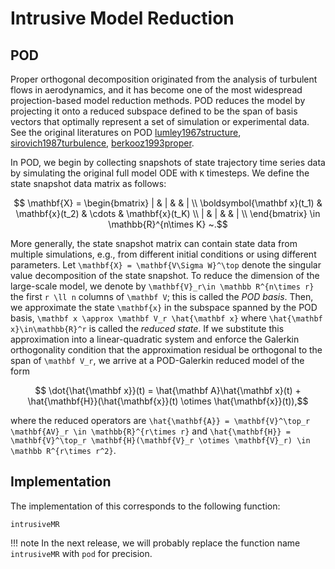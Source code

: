 # Intrusive Model Reduction

## POD

Proper orthogonal decomposition originated from the analysis of turbulent flows in aerodynamics, and it has become one of the most widespread projection-based model reduction methods. POD reduces the model by projecting it onto a reduced subspace defined to be the span of basis vectors that optimally represent a set of simulation or experimental data. See the original literatures on POD [lumley1967structure](@cite), [sirovich1987turbulence](@cite), [berkooz1993proper](@cite).

In POD, we begin by collecting snapshots of state trajectory time series data by simulating the original full model ODE with ``K`` timesteps. We define the state snapshot data matrix as follows: 
```math
    \mathbf{X} = \begin{bmatrix} 
        | & | &  & | \\
        \boldsymbol{\mathbf x}(t_1) & \mathbf{x}(t_2) & \cdots & \mathbf{x}(t_K) \\
        | & | &  & | \\
    \end{bmatrix} \in \mathbb{R}^{n\times K} ~.
```
More generally, the state snapshot matrix can contain state data from multiple simulations, e.g., from different initial conditions or using different parameters.
Let ``\mathbf{X} = \mathbf{V\Sigma W}^\top`` denote the singular value decomposition of the state snapshot. To reduce the dimension of the large-scale model, we denote by ``\mathbf{V}_r\in \mathbb R^{n\times r}`` the first ``r \ll n`` columns of ``\mathbf V``; this is called the *POD basis*. Then, we approximate the state ``\mathbf{x}`` in the subspace spanned by the POD basis, ``\mathbf x \approx \mathbf V_r \hat{\mathbf x}`` where ``\hat{\mathbf x}\in\mathbb{R}^r`` is called the _reduced state_. If we substitute this approximation into a linear-quadratic system and enforce the Galerkin orthogonality condition that the approximation residual be orthogonal to the span of ``\mathbf V_r``, we arrive at a POD-Galerkin reduced model of the form
```math
    \dot{\hat{\mathbf x}}(t) = \hat{\mathbf A}\hat{\mathbf x}(t) + \hat{\mathbf{H}}(\hat{\mathbf{x}}(t) \otimes \hat{\mathbf{x}}(t)),
```
where the reduced operators are ``\hat{\mathbf{A}} = \mathbf{V}^\top_r \mathbf{AV}_r \in \mathbb{R}^{r\times r}`` and  ``\hat{\mathbf{H}} = \mathbf{V}^\top_r \mathbf{H}(\mathbf{V}_r \otimes \mathbf{V}_r) \in \mathbb R^{r\times r^2}``.


## Implementation
The implementation of this corresponds to the following function:

```@docs
intrusiveMR
```

!!! note
    In the next release, we will probably replace the function name `intrusiveMR` with `pod` for precision.

